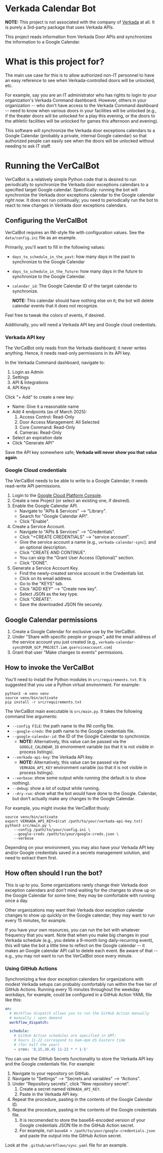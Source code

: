 # Verkada Calendar Bot

**NOTE:** This project is not associated with the company of
[Verkada](https://www.verkada.com/) at all.  It is purely a 3rd-party
package that uses Verkada APIs.

This project reads information from Verkada Door APIs and synchronizes
the information to a Google Calendar.

# What is this project for?

The main use case for this is to allow authorized non-IT personnel to
have an easy reference to see when Verkada-controlled doors will be
unlocked, etc.

For example, say you are an IT administrator who has rights to login
to your organization's Verkada Command dashboard.  However, others in
your organization -- who don't have access to the Verkada Command
dashboard -- need to know when various doors in your facilities will be
unlocked (e.g., if the theater doors will be unlocked for a play this
evening, or the doors to the athletic facilities will be unlocked for
games this afternoon and evening).

This software will synchronize the Verkada door exceptions calendars
to a Google Calendar (probably a private, internal Google calendar) so
that authorized people can easily see when the doors will be unlocked
without needing to ask IT staff.

# Running the VerCalBot

VerCalBot is a relatively simple Python code that is desired to run
periodically to synchronize the Verkada door exceptions calendars to a
specified target Google calendar.  Specifically: running the bot will
synchronize the Verkada door exceptions calendar to the Google
calendar *right now*.  It does not run continually; you need to
periodically run the bot to react to new changes in Verkada door
exceptions calendars.

## Configuring the VerCalBot

VerCalBot requires an INI-style file with configuration values.  See
the `data/config.ini` file as an example.

Primarily, you'll want to fill in the following values:

* `days_to_schedule_in_the_past`: how many days in the past to
  synchronize to the Google Calendar
* `days_to_schedule_in_the_future`: how many days in the future to
  synchronize to the Google Calendar.
* `calendar_id`: The Google Calendar ID of the target calendar to
  synchronize.

  **NOTE:** This calendar should have nothing else on it; the bot will
  delete calendar events that it does not recognize.

Feel free to tweak the colors of events, if desired.

Additionally, you will need a Verkada API key and Google cloud
credentials.

### Verkada API key

The VerCalBot only reads from the Verkada dashboard; it never writes
anything.  Hence, it needs read-only permissions in its API key.

In the Verkada Command dashboard, navigate to:

1. Login as Admin
1. Settings
1. API & Integrations
1. API Keys

Click "+ Add" to create a new key:

* Name: Give it a reasonable name
* Add 4 endpoints (as of March 2025):
  1. Access Control: Read-Only
  1. Door Access Management: All Selected
  1. Core Command: Read-Only
  1. Cameras: Read-Only
* Select an expiration date
* Click "Generate API"

Save the API key somewhere safe; **Verkada will never show you that
value again**.

### Google Cloud credentials

The VerCalBot needs to be able to write to a Google Calendar; it needs
read-write API permissions.

1. Login to the [Google Cloud Platform
   Console](https://console.cloud.google.com/).
1. Create a new Project (or select an existing one, if desired).
1. Enable the Google Calendar API.
   * Navigate to "APIs & Services" --> "Library".
   * Search for "Google Calendar API".
   * Click "Enable".
1. Create a Service Account.
   * Navigate to "APIs & Services" --> "Credentials".
   * Click "+CREATE CREDENTIALS" --> "service account".
   * Give the service account a name (e.g., `verkada-calendar-sync`).
     and an optional description.
   * Click "CREATE AND CONTINUE".
   * You can skip the "Grant User Access (Optional)" section.
   * Click "DONE".
1. Generate a Service Account Key.
   * Find the newly-created service account in the Credentials list.
   * Click on its email address.
   * Go to the "KEYS" tab.
   * Click "ADD KEY" --> "Create new key".
   * Select JSON as the key type.
   * Click "CREATE".
   * Save the downloaded JSON file securely.

## Google Calendar permissions

1. Create a Google Calendar for exclusive use by the VerCalBot.
1. Under "Share with specific people or groups", add the email address
   of the service account you just created (e.g.,
   `verkada-calendar-sync@YOUR_GCP_PROJECT.iam.gserviceaccount.com`)
1. Grant that user "Make changes to events" permissions.

## How to invoke the VerCalBot

You'll need to install the Python modules in `src/requirements.txt`.
It is suggested that you use a Python virtual environment.  For
example:

```
python3 -m venv venv
source venv/bin/activate
pip install -r src/requirements.txt
```

The VerCalBot main executable is `src/main.py`.  It takes the
following command line arguments:

* `--config FILE`: the path name to the INI config file.
* `--google-creds`: the path name to the Google credentials file.
* `--google-calendar-id`: the ID of the Google Calendar to synchronize.
  * **NOTE:** Alternatively, this value can be passed via the
    `GOOGLE_CALENDAR_ID` environment variable (so that it is not visible
    in process listings).
* `--verkada-api-key`: the Verkada API key.
  * **NOTE:** Alternatively, this value can be passed via the
    `VERKADA_API_KEY` environment variable (so that it is not visible
    in process listings).
* `--verbose`: show some output while running (the default is to show nothing).
* `--debug`: show a *lot* of output while running.
* `--dry-run`: show what the bot *would* have done to the Google.
  Calendar, but don't actually make any changes to the Google
  Calendar.

For example, you might invoke the VerCalBot thusly:

```
source venv/bin/activate
export VERKADA_API_KEY=$(cat /path/to/your/verkada-api-key.txt)
python3 src/main.py \
    --config /path/to/your/config.ini \
    --google-creds /path/to/your/google-creds.json \
    --verbose
```

Depending on your environment, you may also have your Verkada API key
and/or Google credentials saved in a secrets management solution, and
need to extract them first.

## How often should I run the bot?

This is up to you.  Some organizations rarely change their Verkada
door exception calendars and don't mind waiting for the changes to
show up on the Google Calendar for some time; they may be comfortable
with running once a day.

Other organizations may want their Verkada door exception calendar
changes to show up quickly on the Google calendar; they may want to
run every 15 minutes, for example.

If you have your own resources, you can run the bot with whatever
frequency that you want.  Note that when you make big changes in your
Verkada schedule (e.g., you delete a 9-month long daily-recurring
event), this will take the bot a little time to reflect on the Google
calendar -- it makes an Google calendar API call to delete each
event.  Be aware of that -- e.g., you may not want to run the
VerCalBot once every minute.

### Using GitHub Actions

Synchronizing a few door exception calendars for organizations with
modest Verkada setups can probably comfortably run within the free
tier of GitHub Actions.  Running every 15 minutes throughout the
weekday workdays, for example, could be configured in a GitHub Action
YAML file like this:

```yaml
on:
  # Workflow dispatch allows you to run the GitHub Action manually
  # manually / upon demand
  workflow_dispatch:

  schedule:
    # GitHub Action schedules are specified in GMT;
    # hours 11-22 correspond to 6am-4pm US Eastern time
    # (for half the year)
    - cron: '0,15,30,45 11-22 * * 1-5'
```

You can use the GitHub Secrets functionality to store the Verkada API
key and the Google credentials file.  For example:

1. Navigate to your repository on GitHub.
1. Navigate to "Settings" --> "Secrets and variables" --> "Actions".
1. Under "Repository secrets", click "New repository secret".
   1. Create a secret named `VERKADA_API_KEY`.
   1. Paste in the Verkada API key.
1. Repeat the procedure, pasting in the contents of the Google
   Calendar ID.
1. Repeat the procedure, pasting in the contents of the Google
   credentials file.
   1. It is recomended to store the base64-encoded version of your
      Google credentials JSON file in the GitHub Action secret.
   1. For example, run `base64 <
      /path/to/your/google-credentials.json` and paste the output into
      the GitHub Action secret.

Look at the `.github/workflows/sync.yaml` file for an example.
